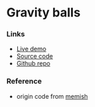 # Gravity balls

### Links

+ [Live demo](https://js-gravity-balls--rjlevy.repl.co/)
+ [Source code](https://repl.it/@rjlevy/js-gravity-balls)
+ [Github repo](https://github.com/rolandjlevy/js-gravity-balls)

### Reference

+ origin code from [memish](https://gist.github.com/memish/a72ebf71208d68e5fedd24fe3a57b496)